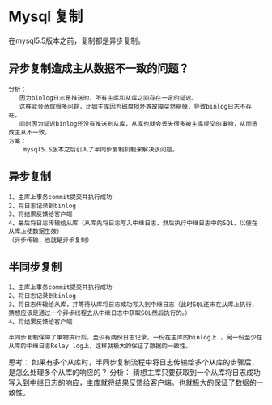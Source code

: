 # Mysql 复制
在mysql5.5版本之前，复制都是异步复制。

## 异步复制造成主从数据不一致的问题？
    分析：
       因为binlog日志是推送的，所有主库和从库之间存在一定的延迟。 
       这样就会造成很多问题，比如主库因为磁盘损坏等故障突然崩掉，导致binlog日志不存在，
       同时因为延迟binlog还没有推送到从库，从库也就会丢失很多被主库提交的事物，从而造成主从不一致。
    方案：
        mysql5.5版本之后引入了半同步复制机制来解决该问题。
    

## 异步复制
    1、主库上事务commit提交并执行成功
    2、将日志记录到binlog
    3、将结果反馈给客户端
    4、最后将日志传输给从库（从库先将日志写入中继日志，然后执行中继日志中的SQL，以便在从库上使数据生效）
    （异步传输，也就是异步复制）

## 半同步复制
    1、主库上事务commit提交并执行成功
    2、将日志记录到binlog
    3、将日志传输给从库，并等待从库将日志成功写入到中继日志（此时SQL还未在从库上执行，猜想应该是通过一个异步线程去从中继日志中获取SQL然后执行的。）
    4、将结果反馈给客户端
    
    半同步复制保障了事物执行后，至少有两份日志记录，一份在主库的binlog上 ，另一份至少在从库的中继日志Relay log上，这样就极大的保证了数据的一致性。
    
    
思考：
如果有多个从库时，半同步复制流程中将日志传输给多个从库的步骤后，是怎么处理多个从库的响应的？
分析：
猜想主库只要获取到一个从库将日志成功写入到中继日志的响应，主库就将结果反馈给客户端。也就极大的保证了数据的一致性。